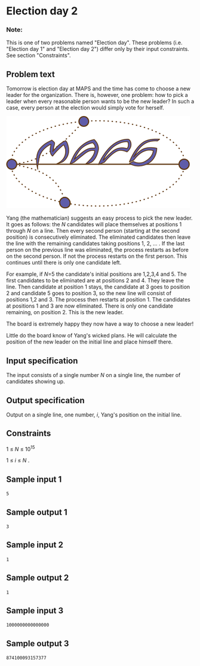 # Election day 2


### Note:
This is one of two problems named "Election day". These problems (i.e. "Election day 1" and "Election day 2") differ only by their input constraints. 
See section "Constraints".

## Problem text


Tomorrow is election day at MAPS and the time has come to choose a new leader for the organization.
There is, however, one problem: how to pick a leader when every reasonable person wants to be the new leader?
In such a case, every person at the election would simply vote for herself.

![](../images/maps_resized.png)

Yang (the mathematician) suggests an easy process to pick the new leader.
It goes as follows:
the _N_ candidates will place themselves at positions 1 through _N_ on a line. 
Then every second person (starting at the second position) is consecutively eliminated.
The eliminated candidates then leave the line with the remaining candidates taking positions 1, 2, ... .
If the last person on the previous line was eliminated, the process restarts as before on the second person.
If not the process restarts on the first person.
This continues until there is only one candidate left.


For example, if _N_=5 the candidate's initial positions are 1,2,3,4 and 5.
The first candidates to be eliminated are at positions
2 and 4.
They leave the line.
Then candidate at position 1 stays, the candidate at 3 goes to position 2 and candidate 5 goes to position 3, so the new line will consist of positions 1,2 and 3.
The process then restarts at position 1.
The candidates at positions 1 and 3 are now eliminated.
There is only one candidate remaining, on position 2.
This is the new leader.

The board is extremely happy they now have a way to choose a new leader!

Little do the board know of Yang's wicked plans.
He will calculate the position of the new leader on the initial line and place himself there.

## Input specification
The input consists of a single number _N_ on a single line, the number of candidates showing up.

## Output specification
Output on a single line, one number, _i_, Yang's position on the initial line.

## Constraints
1 &le; _N_ &le; 10<sup>15</sup>

1 &le; _i_ &le; _N_ .


## Sample input 1
```
5
```
## Sample output 1
```
3
```

 
## Sample input 2
```
1
```
## Sample output 2
```
1
``` 

## Sample input 3
```
1000000000000000
```

## Sample output 3
```
874100093157377
```
